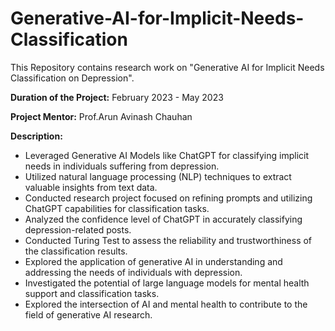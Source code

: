 # Generative-AI-for-Implicit-Needs-Classification
This Repository contains research work on "Generative AI for Implicit Needs Classification on Depression".

**Duration of the Project:** February 2023 - May 2023

**Project Mentor:** Prof.Arun Avinash Chauhan

**Description:**
- Leveraged Generative AI Models like ChatGPT for classifying implicit needs in individuals suffering from depression.
- Utilized natural language processing (NLP) techniques to extract valuable insights from text data.
- Conducted research project focused on refining prompts and utilizing ChatGPT capabilities for classification tasks.
- Analyzed the confidence level of ChatGPT in accurately classifying depression-related posts.
- Conducted Turing Test to assess the reliability and trustworthiness of the classification results.
- Explored the application of generative AI in understanding and addressing the needs of individuals with depression.
- Investigated the potential of large language models for mental health support and classification tasks.
- Explored the intersection of AI and mental health to contribute to the field of generative AI research.




